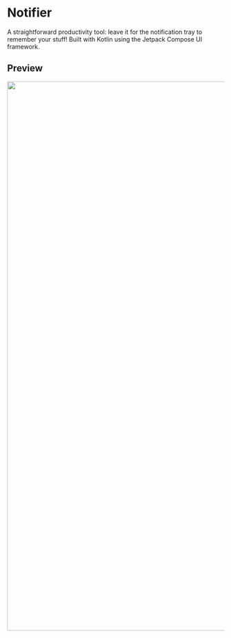# Notifier
A straightforward productivity tool: leave it for the notification tray to remember your stuff! Built with Kotlin using the Jetpack Compose UI framework.
## Preview
<img src="https://github.com/user-attachments/assets/a110e4c3-d815-46d5-8807-ceadf27dd986" width="600" height="1270.5" />

